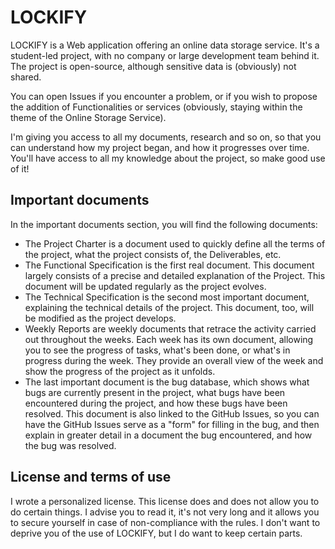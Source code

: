 # LOCKIFY
LOCKIFY is a Web application offering an online data storage service. It's a student-led project, with no company or large development team behind it. The project is open-source, although sensitive data is (obviously) not shared.

You can open Issues if you encounter a problem, or if you wish to propose the addition of Functionalities or services (obviously, staying within the theme of the Online Storage Service).

I'm giving you access to all my documents, research and so on, so that you can understand how my project began, and how it progresses over time. You'll have access to all my knowledge about the project, so make good use of it!

## Important documents
In the important documents section, you will find the following documents:
- The Project Charter is a document used to quickly define all the terms of the project, what the project consists of, the Deliverables, etc.
- The Functional Specification is the first real document. This document largely consists of a precise and detailed explanation of the Project. This document will be updated regularly as the project evolves.
- The Technical Specification is the second most important document, explaining the technical details of the project. This document, too, will be modified as the project develops.
- Weekly Reports are weekly documents that retrace the activity carried out throughout the weeks. Each week has its own document, allowing you to see the progress of tasks, what's been done, or what's in progress during the week. They provide an overall view of the week and show the progress of the project as it unfolds.
- The last important document is the bug database, which shows what bugs are currently present in the project, what bugs have been encountered during the project, and how these bugs have been resolved. This document is also linked to the GitHub Issues, so you can have the GitHub Issues serve as a "form" for filling in the bug, and then explain in greater detail in a document the bug encountered, and how the bug was resolved.

## License and terms of use
I wrote a personalized license. This license does and does not allow you to do certain things.
I advise you to read it, it's not very long and it allows you to secure yourself in case of non-compliance with the rules. I don't want to deprive you of the use of LOCKIFY, but I do want to keep certain parts.